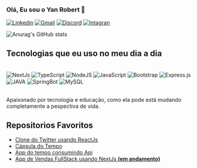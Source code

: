 
### Olá, Eu sou o Yan Robert 👋

[![Linkedin](https://img.shields.io/badge/LinkedIn-0077B5?style=for-the-badge&logo=linkedin&logoColor=white)](https://www.linkedin.com/in/yan-robert-30a222223/)
[![Gmail](https://img.shields.io/badge/Gmail-D14836?style=for-the-badge&logo=gmail&logoColor=white)](mailto:yan39robert@gmail.com)
[![Discord](https://img.shields.io/badge/Discord-7289DA?style=for-the-badge&logo=discord&logoColor=white)](https://discord.gg/XvsMXNQU)
[![Intagran](https://img.shields.io/badge/Instagram-E4405F?style=for-the-badge&logo=instagram&logoColor=white)](https://www.instagram.com/yanrobert.dev?igsh=MWR4OWx1czNuYmRsbQ%3D%3D&utm_source=qr)


![Anurag's GitHub stats](https://github-readme-stats.vercel.app/api?username=yanrobert10&show_icons=true&theme=dracula)

## Tecnologias que eu uso no meu dia a dia

<div style="display: inline_block"><br/>
    <img align="center" alt="NextJs" src="https://img.shields.io/badge/nextjs-%23000000.svg?style=for-the-badge&logo=next.js&logoColor=white"/>
    <img alt="TypeScript" align="center" src="https://img.shields.io/badge/typescript-%23007ACC.svg?style=for-the-badge&logo=typescript&logoColor=white"/>
    <img alt="NodeJS" align="center" src="https://img.shields.io/badge/node.js-%2343853D.svg?style=for-the-badge&logo=node-dot-js&logoColor=white"/>
    <img alt="JavaScript" align="center" src="https://img.shields.io/badge/javascript-%23323330.svg?style=for-the-badge&logo=javascript&logoColor=%23F7DF1E"/>
    <img alt="Bootstrap" align="center" src="https://img.shields.io/badge/bootstrap-%23563D7C.svg?style=for-the-badge&logo=bootstrap&logoColor=white"/>
    <img alt="Express.js" align="center" src="https://img.shields.io/badge/express.js-%23404d59.svg?style=for-the-badge&logo=express&logoColor=%2361DAFB"/>
    <img alt="JAVA" align="center" src="https://img.shields.io/badge/Java-ED8B00?style=for-the-badge&logo=openjdk&logoColor=white"/>
    <img alt="SpringBot" align="center" src="https://img.shields.io/badge/Spring-6DB33F?style=for-the-badge&logo=spring&logoColor=white"/>
    <img alt="MySQL" align="center" src="https://img.shields.io/badge/MySQL-00000F?style=for-the-badge&logo=mysql&logoColor=white"/>
</div><br/>

Apaixonado por tecnologia e educação, como ela pode está mudando completamente a pespectiva de vida.

## Repositorios Favoritos

- [Clone do Twitter usando ReactJs](https://github.com/yanrobert10/twitter-ui-react)<br/>
- [Cápsula do Tempo](https://github.com/yanrobert10/nlw-spacetime)<br/>
- [App do tempo consumindo Api](https://github.com/yanrobert10/weather-app)<br/>
- [App de Vendas FullStack usando NextJs **(em andamento)**](https://github.com/yanrobert10/app-vendas)<br/>
